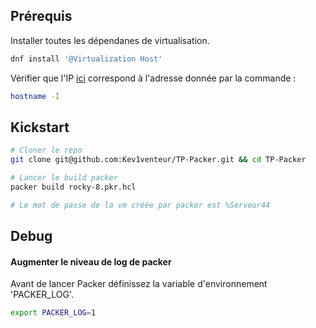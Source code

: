 ## Prérequis
Installer toutes les dépendanes de virtualisation.
```bash
dnf install '@Virtualization Host'
```
Vérifier que l'IP [ici](rocky-8.pkr.hcl#L22) correspond à l'adresse donnée par la commande :
```bash
hostname -I
```

## Kickstart

```BASH
# Cloner le repo
git clone git@github.com:Kev1venteur/TP-Packer.git && cd TP-Packer

# Lancer le build packer 
packer build rocky-8.pkr.hcl

# Le mot de passe de la vm créée par packer est %Serveur44
``` 

## Debug

#### Augmenter le niveau de log de packer

Avant de lancer Packer définissez la variable d'environnement 'PACKER_LOG'.

```bash
export PACKER_LOG=1
```
